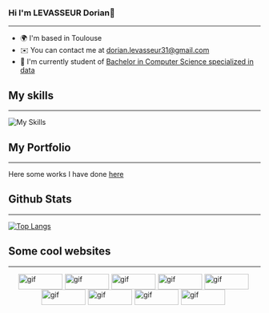 ### Hi I'm LEVASSEUR Dorian👋
---

* 🌍  I'm based in Toulouse
* ✉️  You can contact me at [dorian.levasseur31@gmail.com](mailto:dorian.levasseur.dl31@gmail.com)
* 🚀  I'm currently student of [Bachelor in Computer Science specialized in data](https://www.univ-tlse3.fr/but-specialite-informatique)

## My skills
---
![My Skills](https://skillicons.dev/icons?i=html,css,cpp,c,php,git,py,github,gitlab,linux,figma,sublime,vscode,postman,windows)

## My Portfolio
---
Here some works I have done [here](https://mrmoi31.github.io/) 

## Github Stats
---
[![Top Langs](https://github-readme-stats.vercel.app/api/top-langs/?username=mrmoi31&layout=compact&theme=radical)](https://github.com/mrmoi31/github-readme-stats)

## Some cool websites
---
<div style="display: flex; flex-wrap: wrap; justify-content: center;">
<!-- Hamza Site perso -->
<a href="https://n3m0.fr" target="_blank" style="margin-right:5px">
<img src="https://n3m0.fr/nemo-button.gif" title="gif" alt="gif" width=88 height=31>
</a>
<!-- Annabelle Github -->
<a href="https://github.com/Eiior" target="_blank" style="margin-right:5px">
<img src="https://imgur.com/KyfTTtZ.gif" title="gif" alt="gif" width=88 height=31>
</a>
<!-- Dorian Github -->
<a href="https://github.com/mrmoi31/" target="_blank" style="margin-right:5px">
<img src="https://imgur.com/tzeRvpD.gif" title="gif" alt="gif" width=88 height=31>
</a>
<!-- Liam Github -->
<a href="https://github.com/CaNaRdEoS/" target="_blank" style="margin-right:5px">
<img src="https://imgur.com/b6v5kle.gif" title="gif" alt="gif" width=88 height=31>
</a>
<!-- Raphael Site perso -->
<a href="https://fruitpassion.fr" target="_blank" style="margin-right:5px">
<img src="https://imgur.com/HFbc2iB.gif" alt="gif" width=88 height=31>
</a>
<!-- Raphael Github -->
<a href="https://github.com/FruitPassion" target="_blank" style="margin-right:5px">
<img src="https://imgur.com/CySPgsa.gif" alt="gif" width=88 height=31>
</a>
<!-- Brice Github -->
<a href="https://github.com/bloouu" target="_blank" style="margin-right:5px">
<img src="https://imgur.com/PPCIpq9.gif" alt="gif" width=88 height=31>
</a>
<!-- Christian Site perso -->
<a href="https://gamingdy.fr/" target="_blank" style="margin-right:5px">
<img src="https://imgur.com/FO0gDVt.gif" alt="gif" width=88 height=31>
</a>
<!-- Sofia Github -->
<a href="https://github.com/pavuchochek" target="_blank" style="margin-right:5px">
<img src="https://imgur.com/bfKA1Yh.gif" alt="gif" width=88 height=31>
</a>
</div>
